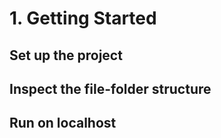 # 1. Getting Started

## Set up the project

## Inspect the file-folder structure

## Run on localhost
